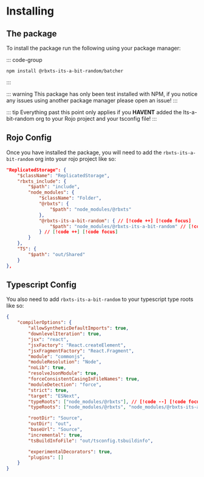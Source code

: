 # Installing

## The package

To install the package run the following using your package manager:

::: code-group

```npm
npm install @rbxts-its-a-bit-random/batcher
```

:::

::: warning
This package has only been test installed with NPM, if you notice any issues using another package manager please open an issue!
:::

::: tip
Everything past this point only applies if you **HAVENT** added the Its-a-bit-random org to your Rojo project and your tsconfig file!
:::

## Rojo Config

Once you have installed the package, you will need to add the `rbxts-its-a-bit-random` org into your rojo project like so:

```json
"ReplicatedStorage": {
	"$className": "ReplicatedStorage",
	"rbxts_include": {
		"$path": "include",
		"node_modules": {
			"$className": "Folder",
			"@rbxts": {
				"$path": "node_modules/@rbxts"
			},
			"@rbxts-its-a-bit-random": { // [!code ++] [!code focus]
				"$path": "node_modules/@rbxts-its-a-bit-random" // [!code ++] [!code focus]
			} // [!code ++] [!code focus]
		}
	},
	"TS": {
		"$path": "out/Shared"
	}
},
```

## Typescript Config

You also need to add `rbxts-its-a-bit-random` to your typescript type roots like so:

```json
{
	"compilerOptions": {
		"allowSyntheticDefaultImports": true,
		"downlevelIteration": true,
		"jsx": "react",
		"jsxFactory": "React.createElement",
		"jsxFragmentFactory": "React.Fragment",
		"module": "commonjs",
		"moduleResolution": "Node",
		"noLib": true,
		"resolveJsonModule": true,
		"forceConsistentCasingInFileNames": true,
		"moduleDetection": "force",
		"strict": true,
		"target": "ESNext",
		"typeRoots": ["node_modules/@rbxts"], // [!code --] [!code focus]
		"typeRoots": ["node_modules/@rbxts", "node_modules/@rbxts-its-a-bit-random"], // [!code ++] [!code focus]

		"rootDir": "Source",
		"outDir": "out",
		"baseUrl": "Source",
		"incremental": true,
		"tsBuildInfoFile": "out/tsconfig.tsbuildinfo",

		"experimentalDecorators": true,
		"plugins": []
	}
}
```
